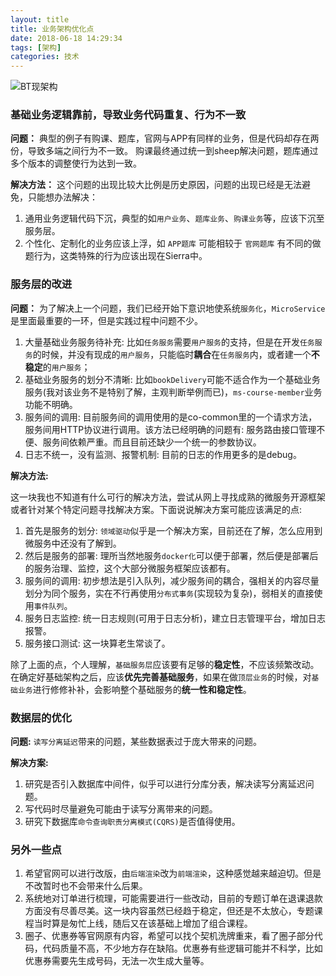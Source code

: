 ```yaml
---
layout: title
title: 业务架构优化点
date: 2018-06-18 14:29:34
tags: [架构]
categories: 技术
---
```


![BT现架构](http://cdn.jsblog.site/BT现架构.png)

### 基础业务逻辑靠前，导致业务代码重复、行为不一致

**问题：**
典型的例子有购课、题库，官网与APP有同样的业务，但是代码却存在两份，导致多端之间行为不一致。
购课最终通过统一到sheep解决问题，题库通过多个版本的调整使行为达到一致。

**解决方法：**
这个问题的出现比较大比例是历史原因，问题的出现已经是无法避免，只能想办法解决：

1. 通用业务逻辑代码下沉，典型的如`用户业务`、`题库业务`、`购课业务`等，应该下沉至服务层。
2. 个性化、定制化的业务应该上浮，如 `APP题库` 可能相较于 `官网题库` 有不同的做题行为，这类特殊的行为应该出现在Sierra中。

### 服务层的改进

**问题：**
为了解决上一个问题，我们已经开始下意识地使系统`服务化`，`MicroService`是里面最重要的一环，但是实践过程中问题不少。

1. 大量基础业务服务待补充: 比如`任务服务`需要`用户服务`的支持，但是在开发`任务服务`的时候，并没有现成的`用户服务`，只能临时**耦合**在`任务服务`内，或者建一个**不稳定**的`用户服务`；
2. 基础业务服务的划分不清晰: 比如`bookDelivery`可能不适合作为一个基础业务服务(我对该业务不是特别了解，主观判断举例而已)，`ms-course-member`业务功能不明确。
3. 服务间的调用: 目前服务间的调用使用的是co-common里的一个请求方法，服务间用HTTP协议进行调用。该方法已经明确的问题有: 服务路由接口管理不便、服务间依赖严重。而且目前还缺少一个统一的参数协议。
4. 日志不统一，没有监测、报警机制: 目前的日志的作用更多的是debug。

**解决方法:**

这一块我也不知道有什么可行的解决方法，尝试从网上寻找成熟的微服务开源框架或者针对某个特定问题寻找解决方案。下面说说解决方案可能应该满足的点:

1. 首先是服务的划分: `领域驱动`似乎是一个解决方案，目前还在了解，怎么应用到微服务中还没有了解到。
2. 然后是服务的部署: 理所当然地服务`docker化`可以便于部署，然后便是部署后的服务治理、监控，这个大部分微服务框架应该都有。
3. 服务间的调用: 初步想法是引入队列，减少服务间的耦合，强相关的内容尽量划分为同个服务，实在不行再使用`分布式事务`(实现较为复杂)，弱相关的直接使用`事件队列`。
4. 服务日志监控: 统一日志规则(可用于日志分析)，建立日志管理平台，增加日志报警。
5. 服务接口测试: 这一块算老生常谈了。

除了上面的点，个人理解，`基础服务层`应该要有足够的**稳定性**，不应该频繁改动。在确定好基础架构之后，应该**优先完善基础服务**，如果在做`顶层业务`的时候，对`基础业务`进行修修补补，会影响整个基础服务的**统一性和稳定性**。

### 数据层的优化

**问题:**
`读写分离延迟`带来的问题，某些数据表过于庞大带来的问题。

**解决方案:**

1. 研究是否引入数据库中间件，似乎可以进行分库分表，解决读写分离延迟问题。
2. 写代码时尽量避免可能由于读写分离带来的问题。
3. 研究下数据库`命令查询职责分离模式(CQRS)`是否值得使用。

### 另外一些点

1. 希望官网可以进行改版，由`后端渲染`改为`前端渲染`，这种感觉越来越迫切。但是不改暂时也不会带来什么后果。
2. 系统地对订单进行梳理，可能需要进行一些改动，目前的专题订单在退课退款方面没有尽善尽美。这一块内容虽然已经趋于稳定，但还是不太放心，专题课程当时算是匆忙上线，随后又在该基础上增加了组合课程。
3. 圈子、优惠券等官网原有内容，希望可以找个契机洗牌重来，看了圈子部分代码，代码质量不高，不少地方存在缺陷。优惠券有些逻辑可能并不科学，比如优惠券需要先生成号码，无法一次生成大量等。


